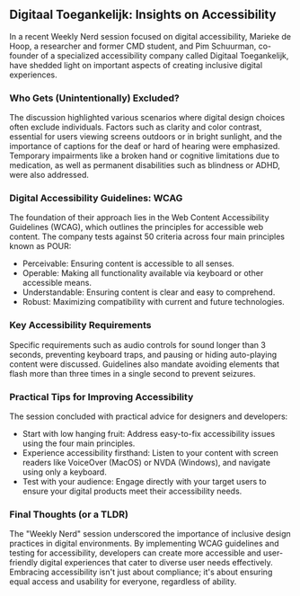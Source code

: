 ## Digitaal Toegankelijk: Insights on Accessibility
In a recent Weekly Nerd session focused on digital accessibility, Marieke de Hoop, a researcher and former CMD student, and Pim Schuurman, co-founder of a specialized accessibility company called Digitaal Toegankelijk, have shedded light on important aspects of creating inclusive digital experiences.

### Who Gets (Unintentionally) Excluded?
The discussion highlighted various scenarios where digital design choices often exclude individuals. Factors such as clarity and color contrast, essential for users viewing screens outdoors or in bright sunlight, and the importance of captions for the deaf or hard of hearing were emphasized. Temporary impairments like a broken hand or cognitive limitations due to medication, as well as permanent disabilities such as blindness or ADHD, were also addressed.

### Digital Accessibility Guidelines: WCAG
The foundation of their approach lies in the Web Content Accessibility Guidelines (WCAG), which outlines the principles for accessible web content. The company tests against 50 criteria across four main principles known as POUR:

- Perceivable: Ensuring content is accessible to all senses.
- Operable: Making all functionality available via keyboard or other accessible means.
- Understandable: Ensuring content is clear and easy to comprehend.
- Robust: Maximizing compatibility with current and future technologies.

### Key Accessibility Requirements
Specific requirements such as audio controls for sound longer than 3 seconds, preventing keyboard traps, and pausing or hiding auto-playing content were discussed. Guidelines also mandate avoiding elements that flash more than three times in a single second to prevent seizures.

### Practical Tips for Improving Accessibility
The session concluded with practical advice for designers and developers:

- Start with low hanging fruit: Address easy-to-fix accessibility issues using the four main principles.
- Experience accessibility firsthand: Listen to your content with screen readers like VoiceOver (MacOS) or NVDA (Windows), and navigate using only a keyboard.
- Test with your audience: Engage directly with your target users to ensure your digital products meet their accessibility needs.

### Final Thoughts (or a TLDR)
The "Weekly Nerd" session underscored the importance of inclusive design practices in digital environments. By implementing WCAG guidelines and testing for accessibility, developers can create more accessible and user-friendly digital experiences that cater to diverse user needs effectively. Embracing accessibility isn't just about compliance; it's about ensuring equal access and usability for everyone, regardless of ability.